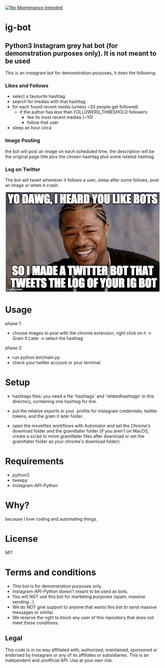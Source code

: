 [![No Maintenance Intended](http://unmaintained.tech/badge.svg)](http://unmaintained.tech/)

# ig-bot 

## Python3 Instagram grey hat bot (for demonstration purposes only). It is not meant to be used 

This is an instagram bot for demonstration purposes, it does the following:

### Likes and Follows

- select a favourite hashtag
- search for medias with that hashtag
- for each found recent media (unless ~20 people get followed)
	- if the author has less than FOLLOWERS_THRESHOLD followers
		- like its most recent medias (~10)
		- follow that user
- sleep an hour circa

### Image Posting


the bot will post an image on each scheduled time, the description will be the original page title plus the chosen hashtag plus some related hashtag

### Log on Twitter

The bot will tweet whenever it follows a user, sleep after some follows, post an image or when it crash.


<div align="center" markdown="1"> 
<img src="doc/dawg.jpg" alt="I heard you like bots"/>
</div>


# Usage

phase 1:

- choose images to post with the chrome extension, right click on it -> Gram It Later -> select the hashtag

phase 2:

- run python bot/main.py
- check your twitter account or your terminal

# Setup

- hashtags files: you need a file 'hashtags' and 'relatedhashtags' in this directory, containing one hashtag for line.

- put the relative exports in your .profile for instagram credentials, twitter tokens, and the gram it later folder.

- open the movefiles workflows with Automator and set the Chrome's download folder and the gramitlater folder (if you aren't on MacOS, create a script to move gramitlater files after download or set the gramitlater folder as your chrome's download folder).

# Requirements

- python3
- tweepy
- Instagram-API-Python

# Why?

because I love coding and automating things.

# License

MIT

# Terms and conditions

- This bot is for demonstration purposes only.
- Instagram-API-Python doesn't meant to be used as bots.
- You will NOT use this bot for marketing purposes (spam, massive sending...).
- We do NOT give support to anyone that wants this bot to send massive messages or similar.
- We reserve the right to block any user of this repository that does not meet these conditions.

## Legal

This code is in no way affiliated with, authorized, maintained, sponsored or endorsed by Instagram or any of its affiliates or subsidiaries. This is an independent and unofficial API. Use at your own risk.

